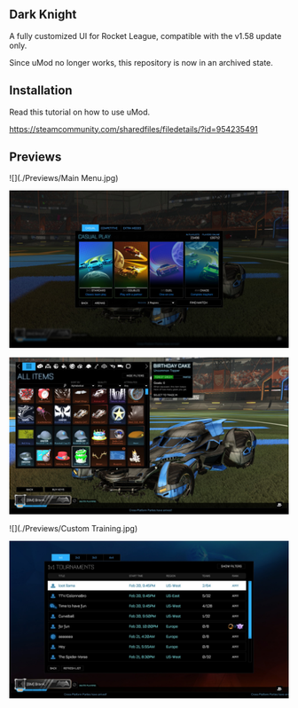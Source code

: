 ## Dark Knight

A fully customized UI for Rocket League, compatible with the v1.58 update only.

Since uMod no longer works, this repository is now in an archived state.

## Installation

Read this tutorial on how to use uMod.

https://steamcommunity.com/sharedfiles/filedetails/?id=954235491


## Previews

![](./Previews/Main Menu.jpg)

![](./Previews/Casual.jpg)

![](./Previews/Inventory.jpg)

![](./Previews/Custom Training.jpg)

![](./Previews/Tournaments.jpg)